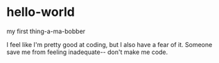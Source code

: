 # hello-world
my first thing-a-ma-bobber

I feel like I'm pretty good at coding, but I also have a fear of it. 
Someone save me from feeling inadequate-- don't make me code. 
